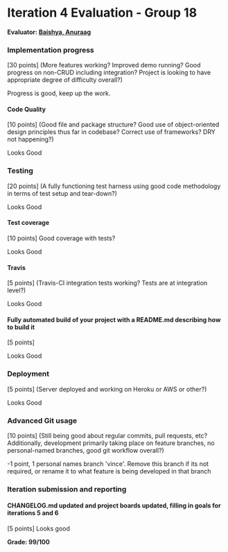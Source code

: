 # Iteration 4 Evaluation - Group 18

**Evaluator: [Baishya, Anuraag](mailto:abaishy1@jhu.edu)**

### Implementation progress
[30 points] (More features working?  Improved demo running?  Good progress on non-CRUD including  integration? Project is looking to have appropriate degree of difficulty overall?)

Progress is good, keep up the work.
#### Code Quality
[10 points] (Good file and package structure?  Good use of object-oriented design principles thus far in codebase?  Correct use of frameworks?  DRY not happening?)

Looks Good

### Testing
[20 points] (A fully functioning test harness using good code methodology in terms of test setup and tear-down?)

Looks Good

#### Test coverage
[10 points] Good coverage with tests?

Looks Good
#### Travis
[5 points] (Travis-CI integration tests working?  Tests are at integration level?)

Looks Good

#### Fully automated build of your project with a README.md describing how to build it
[5 points]

Looks Good
### Deployment
[5 points] (Server deployed and working on Heroku or AWS or other?)

Looks Good

### Advanced Git usage
[10 points] (Still being good about regular commits, pull requests, etc?  Additionally, development primarily taking place on feature branches, no personal-named branches, good git workflow overall?)

-1 point, 1 personal names branch 'vince'. Remove this branch if its not required, or rename it to what feature is being developed in that branch
### Iteration submission and reporting

#### CHANGELOG.md updated and project boards updated, filling in goals for iterations 5 and 6
[5 points]
Looks good


**Grade: 99/100**
